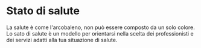 # Stato di salute

La salute è come l'arcobaleno, non può essere composto da un solo colore. Lo sato di salute è un modello per orientarsi nella scelta dei professionisti e dei servizi adatti alla tua situazione di salute.

<!--stackedit_data:
eyJoaXN0b3J5IjpbLTc2NjE2ODQyOSwyNTE5NjExMl19
-->